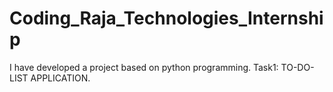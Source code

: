 # Coding_Raja_Technologies_Internship
I have developed a project based on python programming. Task1: TO-DO-LIST APPLICATION.
